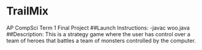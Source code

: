 # TrailMix
AP CompSci Term 1 Final Project
##Launch Instructions:
  -javac woo.java
##Description:
  This is a strategy game where the user has control over a team of heroes that battles a team of monsters controlled by the computer.
